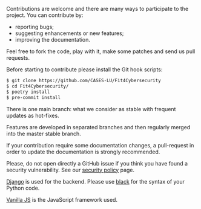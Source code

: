 Contributions are welcome and there are many ways to participate to the
project. You can contribute by:

- reporting bugs;
- suggesting enhancements or new features;
- improving the documentation.

Feel free to fork the code, play with it, make some patches and send us pull requests.

Before starting to contribute please install the Git hook scripts:

```bash
$ git clone https://github.com/CASES-LU/Fit4Cybersecurity
$ cd Fit4Cybersecurity/
$ poetry install
$ pre-commit install
```

There is one main branch: what we consider as stable with frequent updates as
hot-fixes.

Features are developed in separated branches and then regularly merged into the
master stable branch.

If your contribution require some documentation changes, a pull-request in order
to update the documentation is strongly recommended.

Please, do not open directly a GitHub issue if you think you have found a
security vulnerability. See our
[security policy](https://github.com/CASES-LU/Fit4Cybersecurity/security/policy)
page.

[Django](https://www.djangoproject.com/) is used for the backend.
Please use [black](https://github.com/psf/black) for the syntax of your Python code.

[Vanilla JS](http://vanilla-js.com) is the JavaScript framework used.
